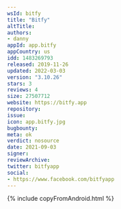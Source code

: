 ```yaml
---
wsId: bitfy
title: "Bitfy"
altTitle: 
authors:
- danny
appId: app.bitfy
appCountry: us
idd: 1483269793
released: 2019-11-26
updated: 2022-03-03
version: "3.10.26"
stars: 3
reviews: 4
size: 27507712
website: https://bitfy.app
repository: 
issue: 
icon: app.bitfy.jpg
bugbounty: 
meta: ok
verdict: nosource
date: 2021-09-03
signer: 
reviewArchive:
twitter: bitfyapp
social:
- https://www.facebook.com/bitfyapp
---
```


{% include copyFromAndroid.html %}
